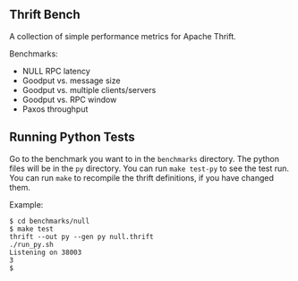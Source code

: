 ## Thrift Bench

A collection of simple performance metrics for Apache Thrift.

Benchmarks:

  - NULL RPC latency
  - Goodput vs. message size
  - Goodput vs. multiple clients/servers
  - Goodput vs. RPC window
  - Paxos throughput


## Running Python Tests

Go to the benchmark you want to in the `benchmarks` directory. The python files will be in the `py` directory.
You can run `make test-py` to see the test run. You can run `make` to recompile the thrift definitions, if you 
have changed them. 

Example:

    $ cd benchmarks/null
    $ make test
    thrift --out py --gen py null.thrift
    ./run_py.sh
    Listening on 38003
    3
    $

